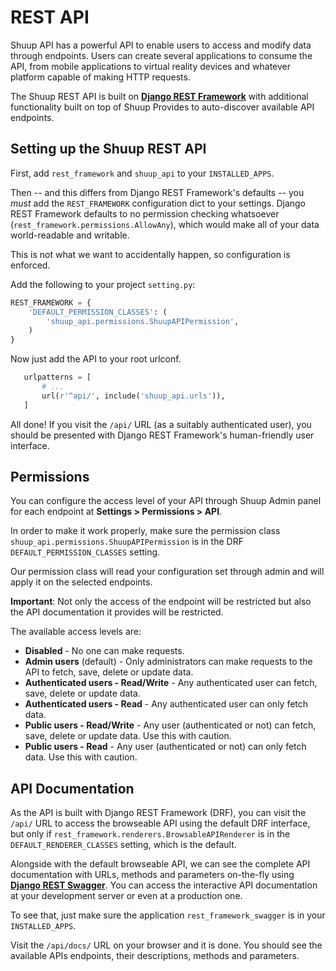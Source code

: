 # REST API

Shuup API has a powerful API to enable users to access and modify data through endpoints. Users can create several applications to consume the API, from mobile applications to virtual reality devices and whatever platform capable of making HTTP requests.

The Shuup REST API is built on [**Django REST Framework**](http://www.django-rest-framework.org/) with additional functionality built on top of Shuup Provides to auto-discover available API endpoints.

## Setting up the Shuup REST API

First, add `rest_framework` and `shuup_api` to your `INSTALLED_APPS`.

Then -- and this differs from Django REST Framework's defaults -- you *must* add
the `REST_FRAMEWORK` configuration dict to your settings.  Django REST Framework
defaults to no permission checking whatsoever (`rest_framework.permissions.AllowAny`),
which would make all of your data world-readable and writable.

This is not what we want to accidentally happen, so configuration is enforced.

Add the following to your project `setting.py`:

```py
REST_FRAMEWORK = {
    'DEFAULT_PERMISSION_CLASSES': (
        'shuup_api.permissions.ShuupAPIPermission',
    )
}
```

Now just add the API to your root urlconf.

```py
   urlpatterns = [
       # ...
       url(r'^api/', include('shuup_api.urls')),
   ]
```

All done! If you visit the `/api/` URL (as a suitably authenticated user), you should be
presented with Django REST Framework's human-friendly user interface.

## Permissions

You can configure the access level of your API through Shuup Admin panel for each endpoint at **Settings > Permissions > API**.

In order to make it work properly, make sure the permission class `shuup_api.permissions.ShuupAPIPermission` is
in the DRF `DEFAULT_PERMISSION_CLASSES` setting.

Our permission class will read your configuration set through admin and will apply it on the selected endpoints.

**Important**: Not only the access of the endpoint will be restricted but also the API documentation it provides will be restricted.

The available access levels are:

- **Disabled** - No one can make requests.
- **Admin users** (default) - Only administrators can make requests to the API to fetch, save, delete or update data.
- **Authenticated users - Read/Write** - Any authenticated user can fetch, save, delete or update data.
- **Authenticated users - Read** - Any authenticated user can only fetch data.
- **Public users - Read/Write** - Any user (authenticated or not) can fetch, save, delete or update data. Use this with caution.
- **Public users - Read** - Any user (authenticated or not) can only fetch data. Use this with caution.

## API Documentation

As the API is built with Django REST Framework (DRF), you can visit the `/api/` URL to access the browseable API using the default
DRF interface, but only if `rest_framework.renderers.BrowsableAPIRenderer` is in the `DEFAULT_RENDERER_CLASSES` setting, which is the default.

Alongside with the default browseable API, we can see the complete API documentation with URLs, methods and parameters on-the-fly using [**Django REST Swagger**](https://github.com/marcgibbons/django-rest-Swagger). You can access the interactive API documentation at your development server or even at a production one.

To see that, just make sure the application `rest_framework_swagger` is in your `INSTALLED_APPS`.

Visit the `/api/docs/` URL on your browser and it is done. You should see the available APIs endpoints, their descriptions, methods and parameters.
